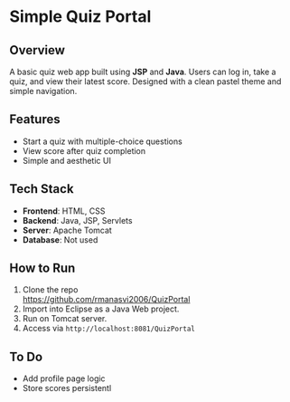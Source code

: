 # Simple Quiz Portal

## Overview
A basic quiz web app built using **JSP** and **Java**. Users can log in, take a quiz, and view their latest score. Designed with a clean pastel theme and simple navigation.

## Features
- Start a quiz with multiple-choice questions
- View score after quiz completion
- Simple and aesthetic UI

## Tech Stack
- **Frontend**: HTML, CSS
- **Backend**: Java, JSP, Servlets
- **Server**: Apache Tomcat
- **Database**: Not used

## How to Run
1. Clone the repo  
   https://github.com/rmanasvi2006/QuizPortal
2. Import into Eclipse as a Java Web project.
3. Run on Tomcat server.
4. Access via `http://localhost:8081/QuizPortal
`

## To Do
- Add profile page logic
- Store scores persistentl
